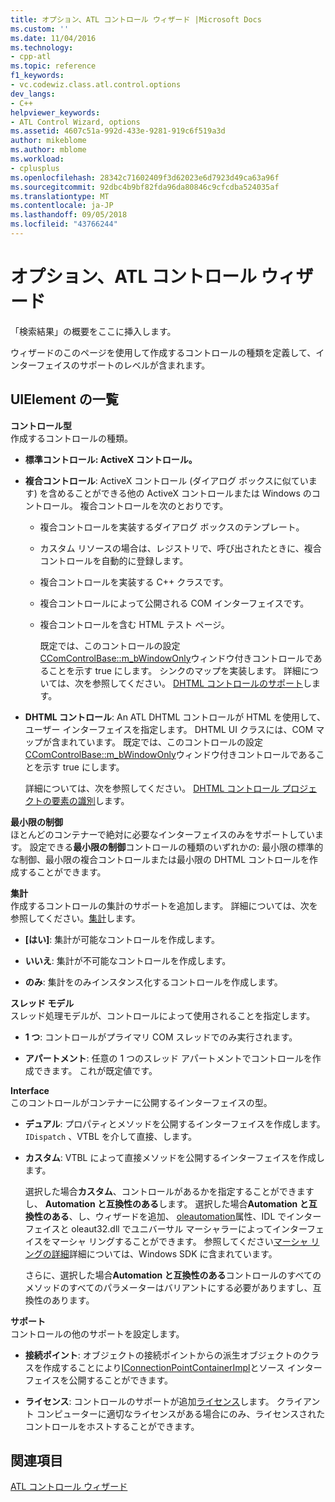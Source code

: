 ```yaml
---
title: オプション、ATL コントロール ウィザード |Microsoft Docs
ms.custom: ''
ms.date: 11/04/2016
ms.technology:
- cpp-atl
ms.topic: reference
f1_keywords:
- vc.codewiz.class.atl.control.options
dev_langs:
- C++
helpviewer_keywords:
- ATL Control Wizard, options
ms.assetid: 4607c51a-992d-433e-9281-919c6f519a3d
author: mikeblome
ms.author: mblome
ms.workload:
- cplusplus
ms.openlocfilehash: 28342c71602409f3d62023e6d7923d49ca63a96f
ms.sourcegitcommit: 92dbc4b9bf82fda96da80846c9cfcdba524035af
ms.translationtype: MT
ms.contentlocale: ja-JP
ms.lasthandoff: 09/05/2018
ms.locfileid: "43766244"
---
```

# <a name="options-atl-control-wizard"></a>オプション、ATL コントロール ウィザード

「検索結果」の概要をここに挿入します。

ウィザードのこのページを使用して作成するコントロールの種類を定義して、インターフェイスのサポートのレベルが含まれます。

## <a name="uielement-list"></a>UIElement の一覧

**コントロール型**  
作成するコントロールの種類。

- **標準コントロール: ActiveX コントロール。**

- **複合コントロール**: ActiveX コントロール (ダイアログ ボックスに似ています) を含めることができる他の ActiveX コントロールまたは Windows のコントロール。 複合コントロールを次のとおりです。

   - 複合コントロールを実装するダイアログ ボックスのテンプレート。

   - カスタム リソースの場合は、レジストリで、呼び出されたときに、複合コントロールを自動的に登録します。

   - 複合コントロールを実装する C++ クラスです。

   - 複合コントロールによって公開される COM インターフェイスです。

   - 複合コントロールを含む HTML テスト ページ。

     既定では、このコントロールの設定[CComControlBase::m_bWindowOnly](../../atl/reference/ccomcontrolbase-class.md#m_bwindowonly)ウィンドウ付きコントロールであることを示す true にします。 シンクのマップを実装します。 詳細については、次を参照してください。 [DHTML コントロールのサポート](../../atl/atl-support-for-dhtml-controls.md)します。

- **DHTML コントロール**: An ATL DHTML コントロールが HTML を使用して、ユーザー インターフェイスを指定します。 DHTML UI クラスには、COM マップが含まれています。 既定では、このコントロールの設定[CComControlBase::m_bWindowOnly](../../atl/reference/ccomcontrolbase-class.md#m_bwindowonly)ウィンドウ付きコントロールであることを示す true にします。

     詳細については、次を参照してください。 [DHTML コントロール プロジェクトの要素の識別](../../atl/identifying-the-elements-of-the-dhtml-control-project.md)します。

**最小限の制御**  
ほとんどのコンテナーで絶対に必要なインターフェイスのみをサポートしています。 設定できる**最小限の制御**コントロールの種類のいずれかの: 最小限の標準的な制御、最小限の複合コントロールまたは最小限の DHTML コントロールを作成することができます。

**集計**  
作成するコントロールの集計のサポートを追加します。 詳細については、次を参照してください。[集計](../../atl/aggregation.md)します。

- **[はい]**: 集計が可能なコントロールを作成します。

- **いいえ**: 集計が不可能なコントロールを作成します。

- **のみ**: 集計をのみインスタンス化するコントロールを作成します。

**スレッド モデル**  
スレッド処理モデルが、コントロールによって使用されることを指定します。

- **1 つ**: コントロールがプライマリ COM スレッドでのみ実行されます。

- **アパートメント**: 任意の 1 つのスレッド アパートメントでコントロールを作成できます。 これが既定値です。

**Interface**  
このコントロールがコンテナーに公開するインターフェイスの型。

- **デュアル**: プロパティとメソッドを公開するインターフェイスを作成します。 `IDispatch` 、VTBL を介して直接、します。

- **カスタム**: VTBL によって直接メソッドを公開するインターフェイスを作成します。

     選択した場合**カスタム**、コントロールがあるかを指定することができますし、 **Automation と互換性のある**します。 選択した場合**Automation と互換性のある**、し、ウィザードを追加、 [oleautomation](../../windows/oleautomation.md)属性、IDL でインターフェイスと oleaut32.dll でユニバーサル マーシャラーによってインターフェイスをマーシャ リングすることができます。 参照してください[マーシャ リングの詳細](/windows/desktop/com/marshaling-details)詳細については、Windows SDK に含まれています。

     さらに、選択した場合**Automation と互換性のある**コントロールのすべてのメソッドのすべてのパラメーターはバリアントにする必要がありますし、互換性のあります。

**サポート**  
コントロールの他のサポートを設定します。

- **接続ポイント**: オブジェクトの接続ポイントからの派生オブジェクトのクラスを作成することにより[IConnectionPointContainerImpl](../../atl/reference/iconnectionpointcontainerimpl-class.md)とソース インターフェイスを公開することができます。

- **ライセンス**: コントロールのサポートが追加[ライセンス](/windows/desktop/com/licensing)します。 クライアント コンピューターに適切なライセンスがある場合にのみ、ライセンスされたコントロールをホストすることができます。

## <a name="see-also"></a>関連項目

[ATL コントロール ウィザード](../../atl/reference/atl-control-wizard.md)

